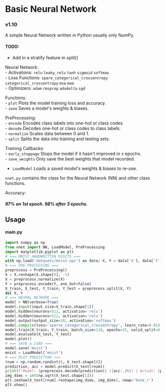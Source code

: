 # Basic Neural Network

### v1.10

A simple Neural Network written in Python usually only NumPy.

#### TODO:

- Add in a stratify feature in split()

Neural Network:  
    - Activations: `relu` `leaky_relu` `tanh` `sigmoid` `softmax`  
    - Loss Functions: `spare_categorical_crossentropy` `categorical_crossentropy` `mse` `mae`  
    - Optimizers: `adam` `rmsprop` `adadelta` `sgd`  

Functions:  
    - `plot` Plots the model training loss and accuracy.  
    - `save` Saves a model's weights & biases.  

PreProcessing:  
    - `encode` Encodes class labels into one-hot or class codes.  
    - `decode` Decodes one-hot or class codes to class labels.  
    - `normalize` Scales data between 0 and 1.  
    - `split` Splits the data into training and testing sets.  

Training Callbacks:  
    - `early_stoppage` Stops the model if it hasn't improved in x epochs.  
    - `save_weights` Only save the best weights that model recorded.
  
- `LoadModel` Loads a saved model's weights & biases to re-use.  

`nnet.py` contains the class for the Neural Network (NN) and other class functions.

Accuracy:  

##### 97% on 1st epoch. 98% after 3 epochs.

## Usage

#### main.py
```python
import numpy as np
from nnet import NN, LoadModel, PreProcessing
import matplotlib.pyplot as plt
# === MNIST HANDWRITTEN DIGITS ===
with np.load('datasets/mnist.npz') as data: X, Y = data['X'], data['Y']
# === PRE-PROCESSING ===
preprocess = PreProcessing()
X = X.reshape(X.shape[0], -1)
X = preprocess.normalize(X)
Y = preprocess.encode(Y, one_hot=False)
X_train, X_test, Y_train, Y_test = preprocess.split(X, Y)
del X, Y
# === NEURAL NETWORK ===
model = NN(verbose=True)
model.input(input_size=X_train.shape[1])
model.hidden(neurons=512, activation='relu')
model.hidden(neurons=512, activation='relu')
model.output(output_size=10, activation='softmax')
model.compile(loss='sparse_categorical_crossentropy', learn_rate=0.01)
model.train(X_train, Y_train, batch_size=128, epochs=15, valid_split=0.1)
model.evaluate(X_test, Y_test)
model.plot()
# === SAVE & LOAD ===
model.save('mnist')
mnist = LoadModel('mnist')
# === PLOT PREDICTION ===
rnum = np.random.randint(0, X_test.shape[0])
prediction, acc = model.predict(X_test[rnum])
print(f'Model: {preprocess.decode(prediction)} ({acc:.2%}) | Actual: {preprocess.decode(Y_test[rnum])}')
img_dims = int(np.sqrt(X_test.shape[1]))
plt.imshow(X_test[rnum].reshape(img_dims, img_dims), cmap='bone_r')
plt.show()
